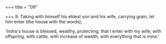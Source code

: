 +++
title = "09"

+++
9. Taking with himself his eldest son and his wife, carrying grain, let him enter (the house with the words),

'Indra's house is blessed, wealthy, protecting; that I enter with my wife, with offspring, with cattle, with increase of wealth, with everything that is mine.'
